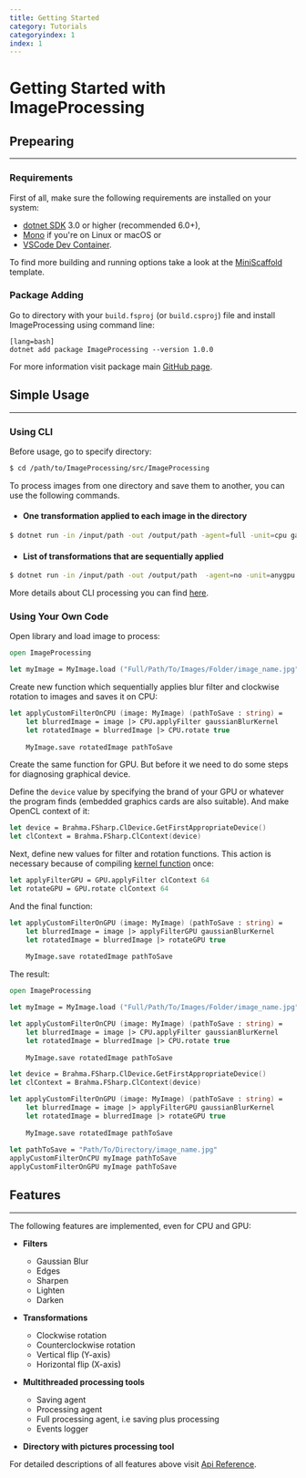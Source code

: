 ```yaml
---
title: Getting Started
category: Tutorials
categoryindex: 1
index: 1
---
```


# Getting Started with ImageProcessing


## Prepearing

---

### Requirements

First of all, make sure the following requirements are installed on your system:

* [dotnet SDK](https://www.microsoft.com/net/download/core) 3.0 or higher (recommended 6.0+),
* [Mono](http://www.mono-project.com/) if you're on Linux or macOS or
* [VSCode Dev Container](https://code.visualstudio.com/docs/remote/containers).

To find more building and running options take a look at the [MiniScaffold](https://github.com/TheAngryByrd/MiniScaffold) template.

### Package Adding

Go to directory with your ``build.fsproj`` (or ``build.csproj``) file and install ImageProcessing using command line:

    [lang=bash]
    dotnet add package ImageProcessing --version 1.0.0

For more information visit package main [GitHub page](https://github.com/PolinaSavelyeva/ImageProcessing/pkgs/nuget/ImageProcessing).

## Simple Usage

---

### Using CLI
Before usage, go to specify directory:
```sh
$ cd /path/to/ImageProcessing/src/ImageProcessing
```
To process images from one directory and save them to another, you can use the following commands.

- #### Оne transformation applied to each image in the directory
```sh
$ dotnet run -in /input/path -out /output/path -agent=full -unit=cpu gauss
```
- #### List of transformations that are sequentially applied
```sh
$ dotnet run -in /input/path -out /output/path  -agent=no -unit=anygpu gauss sharpen
```
More details about CLI processing you can find [here]().

### Using Your Own Code

Open library and load image to process:
```fsharp
open ImageProcessing

let myImage = MyImage.load ("Full/Path/To/Images/Folder/image_name.jpg")
```

Create new function which sequentially applies blur filter and clockwise rotation to images and saves it on CPU:

```fsharp
let applyCustomFilterOnCPU (image: MyImage) (pathToSave : string) = 
    let blurredImage = image |> CPU.applyFilter gaussianBlurKernel
    let rotatedImage = blurredImage |> CPU.rotate true
    
    MyImage.save rotatedImage pathToSave
```

Create the same function for GPU. But before it we need to do some steps for diagnosing graphical device.

Define the ``device`` value by specifying the brand of your GPU or whatever the program finds (embedded graphics cards are also suitable). And make OpenCL context of it:

```fsharp
let device = Brahma.FSharp.ClDevice.GetFirstAppropriateDevice()
let clContext = Brahma.FSharp.ClContext(device)
```

Next, define new values for filter and rotation functions. This action is necessary because of compiling [kernel function]() once:
```fsharp
let applyFilterGPU = GPU.applyFilter clContext 64
let rotateGPU = GPU.rotate clContext 64
```
And the final function:
```fsharp
let applyCustomFilterOnGPU (image: MyImage) (pathToSave : string) = 
    let blurredImage = image |> applyFilterGPU gaussianBlurKernel
    let rotatedImage = blurredImage |> rotateGPU true
    
    MyImage.save rotatedImage pathToSave
```

The result:
```fsharp
open ImageProcessing

let myImage = MyImage.load ("Full/Path/To/Images/Folder/image_name.jpg")

let applyCustomFilterOnCPU (image: MyImage) (pathToSave : string) = 
    let blurredImage = image |> CPU.applyFilter gaussianBlurKernel
    let rotatedImage = blurredImage |> CPU.rotate true
    
    MyImage.save rotatedImage pathToSave

let device = Brahma.FSharp.ClDevice.GetFirstAppropriateDevice()
let clContext = Brahma.FSharp.ClContext(device)

let applyCustomFilterOnGPU (image: MyImage) (pathToSave : string) = 
    let blurredImage = image |> applyFilterGPU gaussianBlurKernel
    let rotatedImage = blurredImage |> rotateGPU true
    
    MyImage.save rotatedImage pathToSave
 
let pathToSave = "Path/To/Directory/image_name.jpg"
applyCustomFilterOnCPU myImage pathToSave
applyCustomFilterOnGPU myImage pathToSave
```

## Features

---

The following features are implemented, even for CPU and GPU:

* **Filters**
  * Gaussian Blur
  * Edges
  * Sharpen
  * Lighten
  * Darken


* **Transformations**
  * Clockwise rotation
  * Counterclockwise rotation
  * Vertical flip (Y-axis)
  * Horizontal flip (X-axis)


* **Multithreaded processing tools**
  * Saving agent
  * Processing agent
  * Full processing agent, i.e saving plus processing
  * Events logger


* **Directory with pictures processing tool**

For detailed descriptions of all features above visit [Api Reference]().
